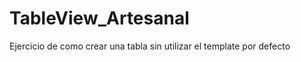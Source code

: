 TableView_Artesanal
===================

Ejercicio de como crear una tabla sin utilizar el template por defecto
